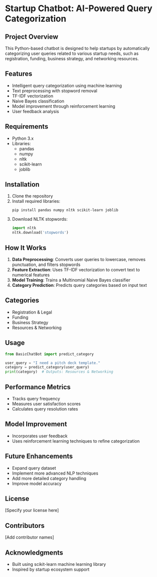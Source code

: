 # Startup Chatbot: AI-Powered Query Categorization

## Project Overview
This Python-based chatbot is designed to help startups by automatically categorizing user queries related to various startup needs, such as registration, funding, business strategy, and networking resources.

## Features
- Intelligent query categorization using machine learning
- Text preprocessing with stopword removal
- TF-IDF vectorization
- Naive Bayes classification
- Model improvement through reinforcement learning
- User feedback analysis

## Requirements
- Python 3.x
- Libraries:
  - pandas
  - numpy
  - nltk
  - scikit-learn
  - joblib

## Installation
1. Clone the repository
2. Install required libraries:
   ```
   pip install pandas numpy nltk scikit-learn joblib
   ```
3. Download NLTK stopwords:
   ```python
   import nltk
   nltk.download('stopwords')
   ```

## How It Works
1. **Data Preprocessing**: Converts user queries to lowercase, removes punctuation, and filters stopwords
2. **Feature Extraction**: Uses TF-IDF vectorization to convert text to numerical features
3. **Model Training**: Trains a Multinomial Naive Bayes classifier
4. **Category Prediction**: Predicts query categories based on input text

## Categories
- Registration & Legal
- Funding
- Business Strategy
- Resources & Networking

## Usage
```python
from BasicChatBot import predict_category

user_query = "I need a pitch deck template."
category = predict_category(user_query)
print(category)  # Outputs: Resources & Networking
```

## Performance Metrics
- Tracks query frequency
- Measures user satisfaction scores
- Calculates query resolution rates

## Model Improvement
- Incorporates user feedback
- Uses reinforcement learning techniques to refine categorization

## Future Enhancements
- Expand query dataset
- Implement more advanced NLP techniques
- Add more detailed category handling
- Improve model accuracy

## License
[Specify your license here]

## Contributors
[Add contributor names]

## Acknowledgments
- Built using scikit-learn machine learning library
- Inspired by startup ecosystem support
